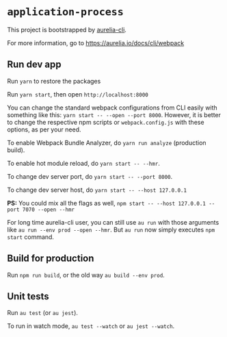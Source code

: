 # `application-process`

This project is bootstrapped by [aurelia-cli](https://github.com/aurelia/cli).

For more information, go to https://aurelia.io/docs/cli/webpack

## Run dev app

Run `yarn` to restore the packages

Run `yarn start`, then open `http://localhost:8000`

You can change the standard webpack configurations from CLI easily with something like this: `yarn start -- --open --port 8000`. However, it is better to change the respective npm scripts or `webpack.config.js` with these options, as per your need.

To enable Webpack Bundle Analyzer, do `yarn run analyze` (production build).

To enable hot module reload, do `yarn start -- --hmr`.

To change dev server port, do `yarn start -- --port 8000`.

To change dev server host, do `yarn start -- --host 127.0.0.1`

**PS:** You could mix all the flags as well, `npm start -- --host 127.0.0.1 --port 7070 --open --hmr`

For long time aurelia-cli user, you can still use `au run` with those arguments like `au run --env prod --open --hmr`. But `au run` now simply executes `npm start` command.

## Build for production

Run `npm run build`, or the old way `au build --env prod`.

## Unit tests

Run `au test` (or `au jest`).

To run in watch mode, `au test --watch` or `au jest --watch`.
